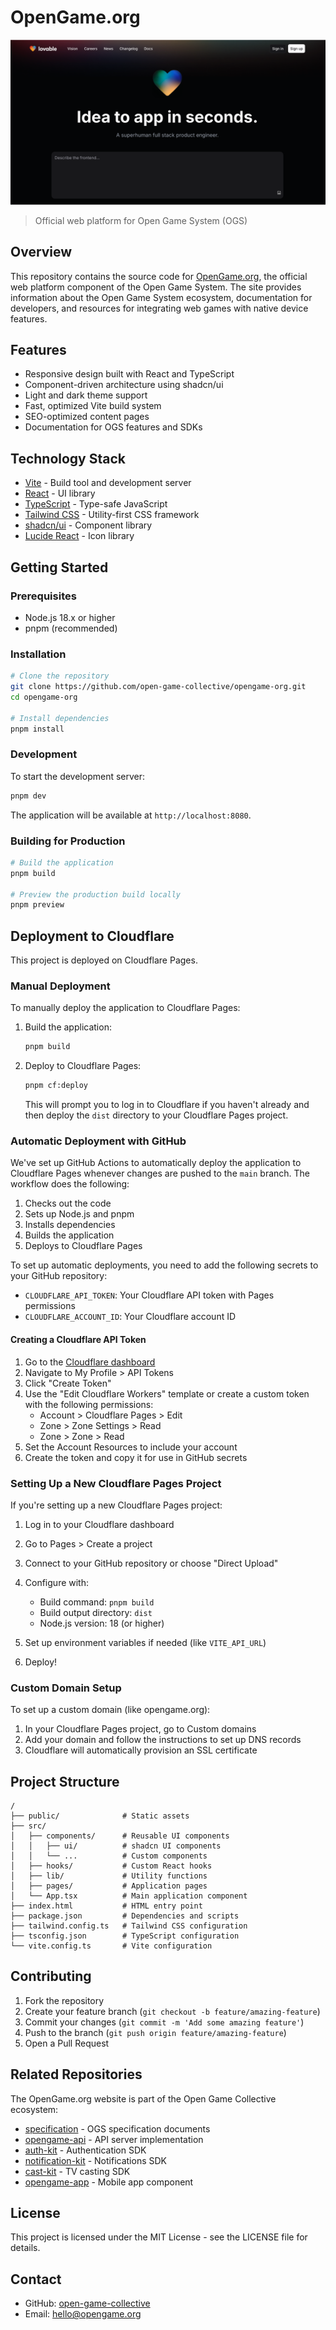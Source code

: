 # OpenGame.org

![OGS Logo](/public/og-image.png)

> Official web platform for Open Game System (OGS)

## Overview

This repository contains the source code for [OpenGame.org](https://opengame.org), the official web platform component of the Open Game System. The site provides information about the Open Game System ecosystem, documentation for developers, and resources for integrating web games with native device features.

## Features

- Responsive design built with React and TypeScript
- Component-driven architecture using shadcn/ui
- Light and dark theme support
- Fast, optimized Vite build system
- SEO-optimized content pages
- Documentation for OGS features and SDKs

## Technology Stack

- [Vite](https://vitejs.dev/) - Build tool and development server
- [React](https://react.dev/) - UI library
- [TypeScript](https://www.typescriptlang.org/) - Type-safe JavaScript
- [Tailwind CSS](https://tailwindcss.com/) - Utility-first CSS framework
- [shadcn/ui](https://ui.shadcn.com/) - Component library
- [Lucide React](https://lucide.dev/) - Icon library

## Getting Started

### Prerequisites

- Node.js 18.x or higher
- pnpm (recommended)

### Installation

```bash
# Clone the repository
git clone https://github.com/open-game-collective/opengame-org.git
cd opengame-org

# Install dependencies
pnpm install
```

### Development

To start the development server:

```bash
pnpm dev
```

The application will be available at `http://localhost:8080`.

### Building for Production

```bash
# Build the application
pnpm build

# Preview the production build locally
pnpm preview
```

## Deployment to Cloudflare

This project is deployed on Cloudflare Pages.

### Manual Deployment

To manually deploy the application to Cloudflare Pages:

1. Build the application:
   ```bash
   pnpm build
   ```

2. Deploy to Cloudflare Pages:
   ```bash
   pnpm cf:deploy
   ```

   This will prompt you to log in to Cloudflare if you haven't already and then deploy the `dist` directory to your Cloudflare Pages project.

### Automatic Deployment with GitHub

We've set up GitHub Actions to automatically deploy the application to Cloudflare Pages whenever changes are pushed to the `main` branch. The workflow does the following:

1. Checks out the code
2. Sets up Node.js and pnpm
3. Installs dependencies
4. Builds the application
5. Deploys to Cloudflare Pages

To set up automatic deployments, you need to add the following secrets to your GitHub repository:

- `CLOUDFLARE_API_TOKEN`: Your Cloudflare API token with Pages permissions
- `CLOUDFLARE_ACCOUNT_ID`: Your Cloudflare account ID

#### Creating a Cloudflare API Token

1. Go to the [Cloudflare dashboard](https://dash.cloudflare.com)
2. Navigate to My Profile > API Tokens
3. Click "Create Token"
4. Use the "Edit Cloudflare Workers" template or create a custom token with the following permissions:
   - Account > Cloudflare Pages > Edit
   - Zone > Zone Settings > Read
   - Zone > Zone > Read
5. Set the Account Resources to include your account
6. Create the token and copy it for use in GitHub secrets

### Setting Up a New Cloudflare Pages Project

If you're setting up a new Cloudflare Pages project:

1. Log in to your Cloudflare dashboard
2. Go to Pages > Create a project
3. Connect to your GitHub repository or choose "Direct Upload"
4. Configure with:
   - Build command: `pnpm build`
   - Build output directory: `dist`
   - Node.js version: 18 (or higher)

5. Set up environment variables if needed (like `VITE_API_URL`)

6. Deploy!

### Custom Domain Setup

To set up a custom domain (like opengame.org):

1. In your Cloudflare Pages project, go to Custom domains
2. Add your domain and follow the instructions to set up DNS records
3. Cloudflare will automatically provision an SSL certificate

## Project Structure

```
/
├── public/              # Static assets
├── src/
│   ├── components/      # Reusable UI components
│   │   ├── ui/          # shadcn UI components
│   │   └── ...          # Custom components
│   ├── hooks/           # Custom React hooks
│   ├── lib/             # Utility functions
│   ├── pages/           # Application pages
│   └── App.tsx          # Main application component
├── index.html           # HTML entry point
├── package.json         # Dependencies and scripts
├── tailwind.config.ts   # Tailwind CSS configuration
├── tsconfig.json        # TypeScript configuration
└── vite.config.ts       # Vite configuration
```

## Contributing

1. Fork the repository
2. Create your feature branch (`git checkout -b feature/amazing-feature`)
3. Commit your changes (`git commit -m 'Add some amazing feature'`)
4. Push to the branch (`git push origin feature/amazing-feature`)
5. Open a Pull Request

## Related Repositories

The OpenGame.org website is part of the Open Game Collective ecosystem:

- [specification](https://github.com/open-game-collective/specification) - OGS specification documents
- [opengame-api](https://github.com/open-game-collective/opengame-api) - API server implementation
- [auth-kit](https://github.com/open-game-collective/auth-kit) - Authentication SDK
- [notification-kit](https://github.com/open-game-collective/notification-kit) - Notifications SDK
- [cast-kit](https://github.com/open-game-collective/cast-kit) - TV casting SDK
- [opengame-app](https://github.com/open-game-collective/opengame-app) - Mobile app component

## License

This project is licensed under the MIT License - see the LICENSE file for details.

## Contact

- GitHub: [open-game-collective](https://github.com/open-game-collective)
- Email: [hello@opengame.org](mailto:hello@opengame.org) 